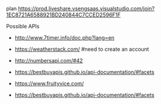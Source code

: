plan
https://prod.liveshare.vsengsaas.visualstudio.com/join?1EC8721A6588921BD240844C7CCED2596F1F

Possible APIs
- http://www.7timer.info/doc.php?lang=en
- https://weatherstack.com/ #need to create an account
- http://numbersapi.com/#42
- https://bestbuyapis.github.io/api-documentation/#facets
- https://www.fruityvice.com/







- https://bestbuyapis.github.io/api-documentation/#facets
<!-- create homepage that displays all the data -->
<!-- create search bar for user input-->
<!-- create function that iterates through the data based on user input. Can use for user_input in thing, return(something.html) -->
<!-- put the data in cards -->
<!-- use if/then statement for if user_input not in data, print('nothing is found') -->
<!-- create error page -->

